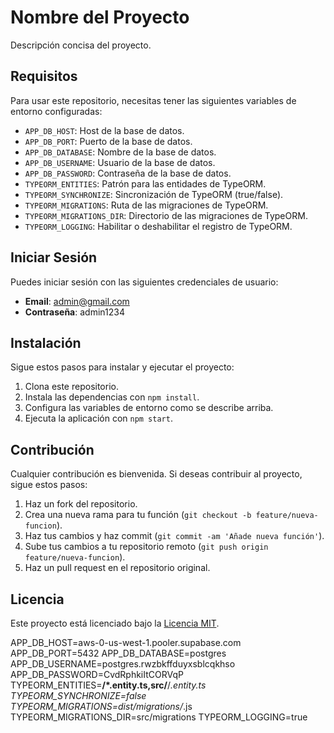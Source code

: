 # Nombre del Proyecto

Descripción concisa del proyecto.

## Requisitos

Para usar este repositorio, necesitas tener las siguientes variables de entorno configuradas:

- `APP_DB_HOST`: Host de la base de datos.
- `APP_DB_PORT`: Puerto de la base de datos.
- `APP_DB_DATABASE`: Nombre de la base de datos.
- `APP_DB_USERNAME`: Usuario de la base de datos.
- `APP_DB_PASSWORD`: Contraseña de la base de datos.
- `TYPEORM_ENTITIES`: Patrón para las entidades de TypeORM.
- `TYPEORM_SYNCHRONIZE`: Sincronización de TypeORM (true/false).
- `TYPEORM_MIGRATIONS`: Ruta de las migraciones de TypeORM.
- `TYPEORM_MIGRATIONS_DIR`: Directorio de las migraciones de TypeORM.
- `TYPEORM_LOGGING`: Habilitar o deshabilitar el registro de TypeORM.

## Iniciar Sesión

Puedes iniciar sesión con las siguientes credenciales de usuario:

- **Email**: admin@gmail.com
- **Contraseña**: admin1234

## Instalación

Sigue estos pasos para instalar y ejecutar el proyecto:

1. Clona este repositorio.
2. Instala las dependencias con `npm install`.
3. Configura las variables de entorno como se describe arriba.
4. Ejecuta la aplicación con `npm start`.

## Contribución

Cualquier contribución es bienvenida. Si deseas contribuir al proyecto, sigue estos pasos:

1. Haz un fork del repositorio.
2. Crea una nueva rama para tu función (`git checkout -b feature/nueva-funcion`).
3. Haz tus cambios y haz commit (`git commit -am 'Añade nueva función'`).
4. Sube tus cambios a tu repositorio remoto (`git push origin feature/nueva-funcion`).
5. Haz un pull request en el repositorio original.

## Licencia

Este proyecto está licenciado bajo la [Licencia MIT](https://opensource.org/licenses/MIT).

APP_DB_HOST=aws-0-us-west-1.pooler.supabase.com
APP_DB_PORT=5432
APP_DB_DATABASE=postgres
APP_DB_USERNAME=postgres.rwzbkffduyxsblcqkhso
APP_DB_PASSWORD=CvdRphkiItCORVqP
TYPEORM_ENTITIES=**/*.entity.ts,src/**/*.entity.ts
TYPEORM_SYNCHRONIZE=false
TYPEORM_MIGRATIONS=dist/migrations/*.js
TYPEORM_MIGRATIONS_DIR=src/migrations
TYPEORM_LOGGING=true

